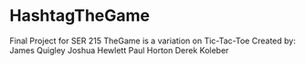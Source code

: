 # HashtagTheGame
Final Project for SER 215
TheGame is a variation on Tic-Tac-Toe
Created by:
  James Quigley
  Joshua Hewlett
  Paul Horton
  Derek Koleber
